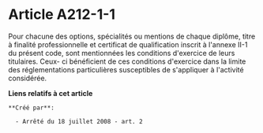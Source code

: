 # Article A212-1-1

Pour chacune des options, spécialités ou mentions de chaque diplôme, titre à finalité professionnelle et certificat de
qualification inscrit à l'annexe II-1 du présent code, sont mentionnées les conditions d'exercice de leurs titulaires. Ceux-
ci bénéficient de ces conditions d'exercice dans la limite des réglementations particulières susceptibles de s'appliquer à
l'activité considérée.

**Liens relatifs à cet article**

	**Créé par**:

	  - Arrêté du 18 juillet 2008 - art. 2

